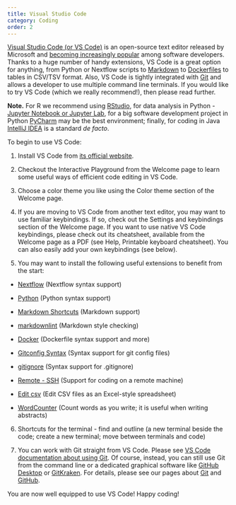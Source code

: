 ```yaml
---
title: Visual Studio Code
category: Coding
order: 2
---
```


[Visual Studio Code (or VS Code)](https://code.visualstudio.com/) is an open-source text editor released by Microsoft and 
[becoming increasingly popular](https://insights.stackoverflow.com/survey/2019#development-environments-and-tools) among software developers. 
Thanks to a huge number of handy extensions, VS Code is a great option for anything, from Python or Nextflow scripts 
to [Markdown](https://guides.github.com/features/mastering-markdown/) to [Dockerfiles](https://docs.docker.com/engine/reference/builder/#format) 
to tables in CSV/TSV format. Also, VS Code is tightly integrated with [Git](../../reproducibility/git.md) and allows a developer to use multiple 
command line terminals. If you would like to try VS Code (which we really recommend!), then please read further.

**Note.** For R we recommend using [RStudio](https://rstudio.com/), for data analysis in Python - [Jupyter Notebook or Jupyter Lab](https://jupyter.org/), 
for a big software development project in Python [PyCharm](https://www.jetbrains.com/pycharm/) may be the best environment; 
finally, for coding in Java [IntelliJ IDEA](https://www.jetbrains.com/idea/) is a standard _de facto_. 

To begin to use VS Code:

1. Install VS Code from [its official website](https://code.visualstudio.com/).

2. Checkout the Interactive Playground from the Welcome page to learn some useful ways of efficient code editing in VS Code.

3. Choose a color theme you like using the Color theme section of the Welcome page.

4. If you are moving to VS Code from another text editor, you may want to use familiar keybindings. If so, check out the Settings and keybindings section of the Welcome page. If you want to use native VS Code keybindings, please check out its cheatsheet, available from the Welcome page as a PDF (see Help, Printable keyboard cheatsheet). You can also easily add your own keybindings (see below).

5. You may want to install the following useful extensions to benefit from the start:

- [Nextflow](https://marketplace.visualstudio.com/items?itemName=nextflow.nextflow) (Nextflow syntax support)

- [Python](https://marketplace.visualstudio.com/items?itemName=ms-python.python) (Python syntax support)

- [Markdown Shortcuts](https://marketplace.visualstudio.com/items?itemName=mdickin.markdown-shortcuts) (Markdown support)

- [markdownlint](https://marketplace.visualstudio.com/items?itemName=DavidAnson.vscode-markdownlint) (Markdown style checking)

- [Docker](https://marketplace.visualstudio.com/items?itemName=ms-azuretools.vscode-docker) (Dockerfile syntax support and more)

- [Gitconfig Syntax](https://marketplace.visualstudio.com/items?itemName=sidneys1.gitconfig) (Syntax support for git config files)

- [gitignore](https://marketplace.visualstudio.com/items?itemName=codezombiech.gitignore) (Syntax support for .gitignore)

- [Remote - SSH](https://marketplace.visualstudio.com/items?itemName=ms-vscode-remote.remote-ssh) (Support for coding on a remote machine)

- [Edit csv](https://marketplace.visualstudio.com/items?itemName=janisdd.vscode-edit-csv) (Edit CSV files as an Excel-style spreadsheet)

- [WordCounter](https://marketplace.visualstudio.com/items?itemName=kirozen.wordcounter) (Count words as you write; it is useful when writing abstracts)

6. Shortcuts for the terminal - find and outline (a new terminal beside the code; create a new terminal; move between terminals and code)

7. You can work with Git straight from VS Code. Please see [VS Code documentation about using Git](https://code.visualstudio.com/docs/editor/versioncontrol). Of course, instead, you can still use Git from the command line or a dedicated graphical software like [GitHub Desktop](https://desktop.github.com/) or [GitKraken](https://www.gitkraken.com/). For details, please see our pages about [Git](../../reproducibility/git) and [GitHub](../../reproducibility/luslab-github).

You are now well equipped to use VS Code! Happy coding!
